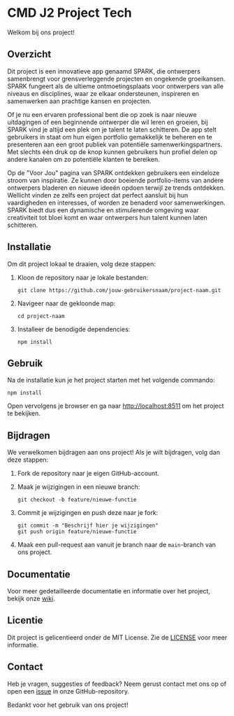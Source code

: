 # CMD J2 Project Tech

Welkom bij ons project!

## Overzicht

Dit project is een innovatieve app genaamd SPARK, die ontwerpers samenbrengt voor grensverleggende projecten en ongekende groeikansen. SPARK fungeert als de ultieme ontmoetingsplaats voor ontwerpers van alle niveaus en disciplines, waar ze elkaar ondersteunen, inspireren en samenwerken aan prachtige kansen en projecten.

Of je nu een ervaren professional bent die op zoek is naar nieuwe uitdagingen of een beginnende ontwerper die wil leren en groeien, bij SPARK vind je altijd een plek om je talent te laten schitteren. De app stelt gebruikers in staat om hun eigen portfolio gemakkelijk te beheren en te presenteren aan een groot publiek van potentiële samenwerkingspartners. Met slechts één druk op de knop kunnen gebruikers hun profiel delen op andere kanalen om zo potentiële klanten te bereiken.

Op de "Voor Jou" pagina van SPARK ontdekken gebruikers een eindeloze stroom van inspiratie. Ze kunnen door boeiende portfolio-items van andere ontwerpers bladeren en nieuwe ideeën opdoen terwijl ze trends ontdekken. Wellicht vinden ze zelfs een project dat perfect aansluit bij hun vaardigheden en interesses, of worden ze benaderd voor samenwerkingen. SPARK biedt dus een dynamische en stimulerende omgeving waar creativiteit tot bloei komt en waar ontwerpers hun talent kunnen laten schitteren.

## Installatie

Om dit project lokaal te draaien, volg deze stappen:

1. Kloon de repository naar je lokale bestanden:

    ```
    git clone https://github.com/jouw-gebruikersnaam/project-naam.git
    ```

2. Navigeer naar de gekloonde map:

    ```
    cd project-naam
    ```

3. Installeer de benodigde dependencies:

    ```
    npm install
    ```

## Gebruik

Na de installatie kun je het project starten met het volgende commando:

   ```
   npm install
   ```
Open vervolgens je browser en ga naar [http://localhost:8511](http://localhost:8511) om het project te bekijken.

## Bijdragen

We verwelkomen bijdragen aan ons project! Als je wilt bijdragen, volg dan deze stappen:

1. Fork de repository naar je eigen GitHub-account.
2. Maak je wijzigingen in een nieuwe branch: 

    ```
    git checkout -b feature/nieuwe-functie
    ```

3. Commit je wijzigingen en push deze naar je fork:

    ```
    git commit -m "Beschrijf hier je wijzigingen"
    git push origin feature/nieuwe-functie
    ```

4. Maak een pull-request aan vanuit je branch naar de `main`-branch van ons project.

## Documentatie

Voor meer gedetailleerde documentatie en informatie over het project, bekijk onze [wiki](https://github.com/Estherzoetelief/Team3ProjectTech/wiki).

## Licentie

Dit project is gelicentieerd onder de MIT License. Zie de [LICENSE](https://github.com/Estherzoetelief/Team3ProjectTech/tree/samenvoegen-v3?tab=License-1-ov-file#) voor meer informatie.

## Contact

Heb je vragen, suggesties of feedback? Neem gerust contact met ons op of open een [issue](https://github.com/Estherzoetelief/Team3ProjectTech/issues) in onze GitHub-repository.

Bedankt voor het gebruik van ons project!